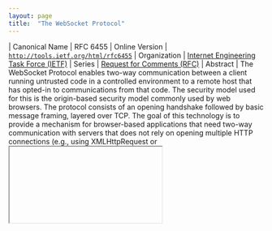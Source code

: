 ```yaml
---
layout: page
title:  "The WebSocket Protocol"
---
```


| Canonical Name | RFC 6455
| Online Version | [`http://tools.ietf.org/html/rfc6455`](http://tools.ietf.org/html/rfc6455)
| Organization | [Internet Engineering Task Force (IETF)](..)
| Series | [Request for Comments (RFC)](..)
| Abstract | The WebSocket Protocol enables two-way communication between a client running untrusted code in a controlled environment to a remote host that has opted-in to communications from that code. The security model used for this is the origin-based security model commonly used by web browsers. The protocol consists of an opening handshake followed by basic message framing, layered over TCP. The goal of this technology is to provide a mechanism for browser-based applications that need two-way communication with servers that does not rely on opening multiple HTTP connections (e.g., using XMLHttpRequest or <iframe>s and long polling).